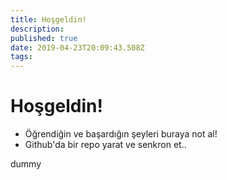 ```yaml
---
title: Hoşgeldin!
description: 
published: true
date: 2019-04-23T20:09:43.508Z
tags: 
---
```


# Hoşgeldin!

- Öğrendiğin ve başardığın şeyleri buraya not al!
- Github'da bir repo yarat ve senkron et..

dummy